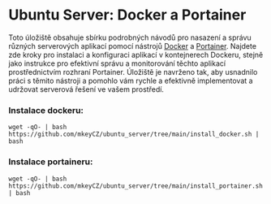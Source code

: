 # Ubuntu Server: Docker a Portainer

Toto úložiště obsahuje sbírku podrobných návodů pro nasazení a správu různých serverových aplikací pomocí nástrojů [Docker](https://www.docker.com/) a [Portainer](https://www.portainer.io/). Najdete zde kroky pro instalaci a konfiguraci aplikací v kontejnerech Dockeru, stejně jako instrukce pro efektivní správu a monitorování těchto aplikací prostřednictvím rozhraní Portainer. Úložiště je navrženo tak, aby usnadnilo práci s těmito nástroji a pomohlo vám rychle a efektivně implementovat a udržovat serverová řešení ve vašem prostředí.

### Instalace dockeru:
`wget -qO- | bash https://github.com/mkeyCZ/ubuntu_server/tree/main/install_docker.sh | bash`

### Instalace portaineru:
`wget -qO- | bash https://github.com/mkeyCZ/ubuntu_server/tree/main/install_portainer.sh | bash`
